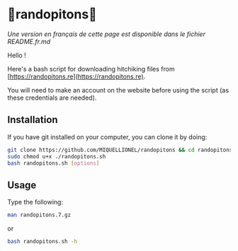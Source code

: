 # 🗻randopitons🗻

*Une version en français de cette page est disponible dans le fichier README.fr.md*

Hello !

Here's a bash script for downloading hitchiking files from [https://randopitons.re](https://randopitons.re).

You will need to make an account on the website before using the script (as these credentials are needed).

## Installation

If you have git installed on your computer, you can clone it by doing:
```bash
git clone https://github.com/MIQUELLIONEL/randopitons && cd randopitons
sudo chmod u+x ./randopitons.sh
bash randopitons.sh [options]
```


## Usage
Type the following: 
```bash
man randopitons.7.gz
```
or
```bash
bash randopitons.sh -h
```

